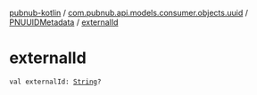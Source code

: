 [pubnub-kotlin](../../index.md) / [com.pubnub.api.models.consumer.objects.uuid](../index.md) / [PNUUIDMetadata](index.md) / [externalId](./external-id.md)

# externalId

`val externalId: `[`String`](https://kotlinlang.org/api/latest/jvm/stdlib/kotlin/-string/index.html)`?`